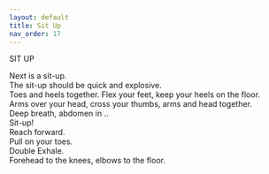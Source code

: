 ```yaml
---
layout: default
title: Sit Up
nav_order: 17
---
```


SIT UP  

Next is a sit-up.  
The sit-up should be quick and explosive.  
Toes and heels together. Flex your feet, keep your heels on the floor.  
Arms over your head, cross your thumbs, arms and head together.  
Deep breath, abdomen in ..  
Sit-up!  
Reach forward.  
Pull on your toes.  
Double Exhale.  
Forehead to the knees, elbows to the floor.  
